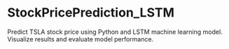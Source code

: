 # StockPricePrediction_LSTM
Predict TSLA stock price using Python and LSTM machine learning model. Visualize results and evaluate model performance.
